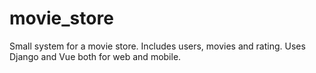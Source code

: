 # movie_store
Small system for a movie store. Includes users, movies and rating. Uses Django and Vue both for web and mobile.
